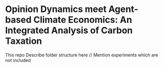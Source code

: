 # Opinion Dynamics meet Agent-based Climate Economics: An Integrated Analysis of Carbon Taxation
This repo 
Describe folder structure here //
Mention experiments which are not included
